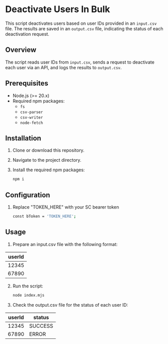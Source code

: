 # Deactivate Users In Bulk

This script deactivates users based on user IDs provided in an `input.csv` file. The results are saved in an `output.csv` file, indicating the status of each deactivation request.

## Overview

The script reads user IDs from `input.csv`, sends a request to deactivate each user via an API, and logs the results to `output.csv`.

## Prerequisites

- Node.js (>= 20.x)
- Required npm packages:
  - `fs`
  - `csv-parser`
  - `csv-writer`
  - `node-fetch`

## Installation

1. Clone or download this repository.
2. Navigate to the project directory.
3. Install the required npm packages:

   ```bash
   npm i

## Configuration

1. Replace "TOKEN_HERE" with your SC bearer token 

    ```bash
    const bToken = 'TOKEN_HERE';


## Usage

1. Prepare an input.csv file with the following format:
    
| userId |
|--------|
| 12345  |
| 67890  |

2. Run the script:

    ```bash
    node index.mjs

3. Check the output.csv file for the status of each user ID:

| userId | status  |
|--------|---------|
| 12345  | SUCCESS |
| 67890  | ERROR   |


